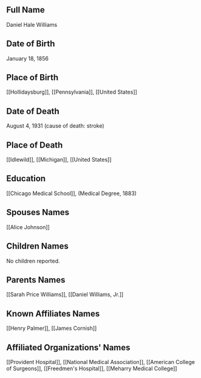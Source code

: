 ## Full Name
Daniel Hale Williams

## Date of Birth
January 18, 1856

## Place of Birth
[[Hollidaysburg]], [[Pennsylvania]], [[United States]]

## Date of Death
August 4, 1931 (cause of death: stroke)

## Place of Death
[[Idlewild]], [[Michigan]], [[United States]]

## Education
[[Chicago Medical School]], (Medical Degree, 1883)

## Spouses Names
[[Alice Johnson]]

## Children Names
No children reported.

## Parents Names
[[Sarah Price Williams]], [[Daniel Williams, Jr.]]

## Known Affiliates Names
[[Henry Palmer]], [[James Cornish]]

## Affiliated Organizations' Names
[[Provident Hospital]], [[National Medical Association]], [[American College of Surgeons]], [[Freedmen's Hospital]], [[Meharry Medical College]]


